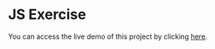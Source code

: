 # JS Exercise
You can access the live demo of this project by clicking [here](https://githixy.github.io/JS-Jan2024-2/).

